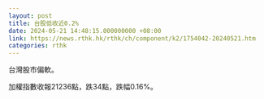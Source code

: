 ```yaml
---
layout: post
title: 台股低收近0.2%
date: 2024-05-21 14:48:15.000000000 +08:00
link: https://news.rthk.hk/rthk/ch/component/k2/1754042-20240521.htm
categories: rthk
---
```


台灣股市偏軟。

加權指數收報21236點，跌34點，跌幅0.16%。
